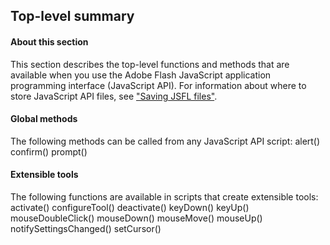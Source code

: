 ## Top-level summary

#### About this section

This section describes the top-level functions and methods that are available when you use the Adobe Flash JavaScript application programming interface (JavaScript API). For information about where to store JavaScript API files, see ["Saving JSFL files"](../Introduction/Working_with_the_JavaScript_API.md).

#### Global methods

The following methods can be called from any JavaScript API script:
alert()
confirm()
prompt()

#### Extensible tools

The following functions are available in scripts that create extensible tools:
activate()
configureTool()
deactivate()
keyDown()
keyUp()
mouseDoubleClick()
mouseDown()
mouseMove()
mouseUp()
notifySettingsChanged()
setCursor()

